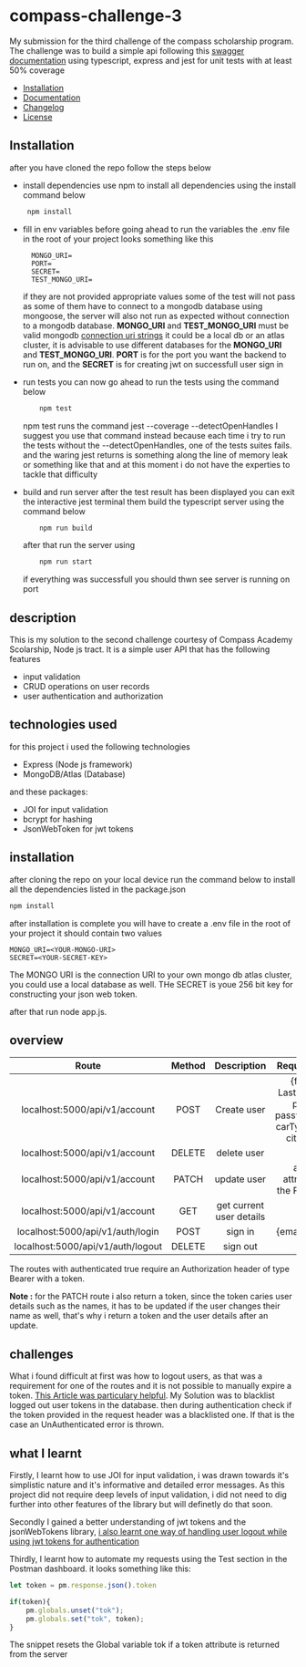 # compass-challenge-3
My submission for the third challenge of the compass scholarship program.
The challenge was to build a simple api following this [swagger documentation](https://app.swaggerhub.com/apis-docs/PAULOSENA/sp_nigeria_third_challenge/1.0.0) using typescript, express and jest for unit
tests with at least 50% coverage
- [Installation](#installation)
- [Documentation](#documentation)
- [Changelog](#changelog)
- [License](#license)

## Installation
after you have cloned the repo follow the steps below
- install dependencies
  use npm to install all dependencies using the install command below
  ```bash
   npm install
  ```
- fill in env variables
  before going ahead to run the variables the .env file in the root of your project looks something like this
  ```plaintext
    MONGO_URI=
    PORT=
    SECRET=
    TEST_MONGO_URI=
  ```
  if they are not provided appropriate values some of the test will not pass as some of them have to connect to a mongodb database using mongoose, the server will also not run as expected without connection
  to a mongodb database. __MONGO_URI__ and __TEST_MONGO_URI__ must be valid mongodb [connection uri strings](https://www.mongodb.com/docs/manual/reference/connection-string/) it could be a local db or an atlas     cluster, it is advisable to use different databases for the __MONGO_URI__ and __TEST_MONGO_URI__. __PORT__ is for the port you want the backend to run on, and the __SECRET__ is for creating jwt on successfull
  user sign in
  
- run tests
  you can now go ahead to run the tests using the command below
  ```bash
      npm test
  ```

  npm test runs the command jest --coverage --detectOpenHandles
I suggest you use that command instead because each time i try to run the tests without the --detectOpenHandles, one of the tests suites fails. and the waring jest returns is something along the line of memory leak or something like that and at this moment i do not have the experties to tackle that difficulty

- build and run server
  after the test result has been displayed you can exit the interactive jest terminal them build the typescript server using the command below
  ```bash
      npm run build
  ```

  after that run the server using
  ```bash
      npm run start
  ```

  if everything was successfull you should thwn see server is running on port <whatever port you specified>
## description
This is my solution to the second challenge courtesy of Compass Academy Scolarship, Node js tract. It is a simple user API that has the following features
- input validation
- CRUD operations on user records
- user authentication and authorization

## technologies used
for this project i used the following technologies
- Express (Node js framework)
- MongoDB/Atlas (Database)

and these packages:
- JOI for input validation
- bcrypt for hashing
- JsonWebToken for jwt tokens

## installation
after cloning the repo on your local device run the command below to install all the dependencies listed in the package.json
```js
npm install 
```
after installation is complete you will have to create a .env file in the root of your project it should contain two values
```env
MONGO_URI=<YOUR-MONGO-URI>
SECRET=<YOUR-SECRET-KEY>
```
The MONGO URI is the connection URI to your own mongo db atlas cluster, you could use a local database as well.
THe SECRET is youe 256 bit key for constructing your json web token.

after that run node app.js. 

## overview
Route | Method | Description | Required params | Authenticated
| :---: | :---: | :---: | :---: | :---:
localhost:5000/api/v1/account | POST | Create user | {firstName, LastName, email, password, passwordConfirm, carType, zipCode, city, country} | false
localhost:5000/api/v1/account  | DELETE | delete user | None | true
localhost:5000/api/v1/account  | PATCH | update user | any of the attributes from the POST request | true
localhost:5000/api/v1/account  | GET | get current user details | None | true
localhost:5000/api/v1/auth/login  | POST | sign in | {email, password} | false
localhost:5000/api/v1/auth/logout  | DELETE | sign out | None | true

The routes with authenticated true require an Authorization header of type Bearer with a token.

__Note :__ for the PATCH route i also return a token, since the token caries user details such as the names, it has to be updated if the user changes their name as well, that's why i return a token and the user details after an update.

## challenges<a name="section_name"></a> 
What i found difficult at first was how to logout users, as that was a requirement for one of the routes and it is not possible to manually expire a token. [This Article was particulary helpful](https://medium.com/@tutorialswebsite/how-to-expire-jwt-token-on-logout-85f5c810a09d). My Solution was to blacklist logged out user tokens in the database. then during authentication check if the token provided in the request header was a blacklisted one. If that is the case an UnAuthenticated error is thrown.

## what I learnt
Firstly, I learnt how to use JOI for input validation, i was drawn towards it's simplistic nature and it's informative and detailed error messages. As this project did not require deep levels of input validation, i did not need to dig further into other features of the library but will definetly do that soon. 

Secondly I gained a better understanding of jwt tokens and the jsonWebTokens library, [i also learnt one way of handling user logout while using jwt tokens for authentication](#section_name)

Thirdly, I learnt how to automate my requests using the Test section in the Postman dashboard.
it looks something like this:
```js
let token = pm.response.json().token

if(token){
    pm.globals.unset("tok");
    pm.globals.set("tok", token);
}
```
The snippet resets the Global variable tok if a token attribute is returned from the server
